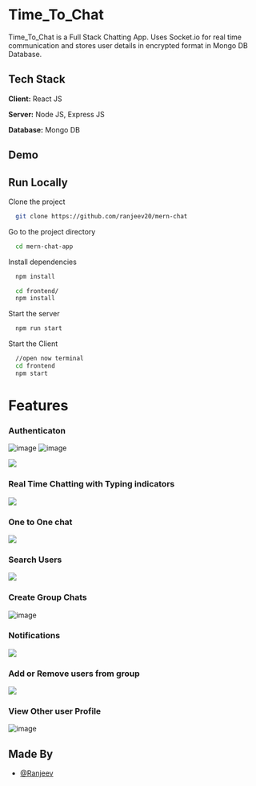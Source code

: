 
# Time_To_Chat

Time_To_Chat is a Full Stack Chatting App.
Uses Socket.io for real time communication and stores user details in encrypted format in Mongo DB Database.
## Tech Stack

**Client:** React JS

**Server:** Node JS, Express JS

**Database:** Mongo DB
  
## Demo


## Run Locally

Clone the project

```bash
  git clone https://github.com/ranjeev20/mern-chat
```

Go to the project directory

```bash
  cd mern-chat-app
```

Install dependencies

```bash
  npm install
```

```bash
  cd frontend/
  npm install
```

Start the server

```bash
  npm run start
```
Start the Client

```bash
  //open now terminal
  cd frontend
  npm start
```

  
# Features

### Authenticaton

![image](https://user-images.githubusercontent.com/91145878/206858529-543819a9-b934-4e85-aae0-7dc837e2a47a.png)
![image](https://user-images.githubusercontent.com/91145878/206858560-67653354-c30b-4ad5-ada3-60885a743933.png)



![](https://github.com/piyush-eon/mern-chat-app/blob/master/screenshots/signup.PNG)
### Real Time Chatting with Typing indicators
![](https://github.com/piyush-eon/mern-chat-app/blob/master/screenshots/real-time.PNG)
### One to One chat
![](https://github.com/piyush-eon/mern-chat-app/blob/master/screenshots/mainscreen.PNG)
### Search Users
![](https://github.com/piyush-eon/mern-chat-app/blob/master/screenshots/search.PNG)
### Create Group Chats
![image](https://user-images.githubusercontent.com/91145878/206858023-d014b316-6370-4ec9-aca4-33674f9a40d8.png)

### Notifications 
![](https://github.com/piyush-eon/mern-chat-app/blob/master/screenshots/group%20%2B%20notif.PNG)
### Add or Remove users from group
![](https://github.com/piyush-eon/mern-chat-app/blob/master/screenshots/add%20rem.PNG)
### View Other user Profile
![image](https://user-images.githubusercontent.com/91145878/206858498-9f5dd2e2-8fbe-411e-adb3-a63ff5f22b86.png)
## Made By

- [@Ranjeev](https://github.com/ranjeev20)

  
